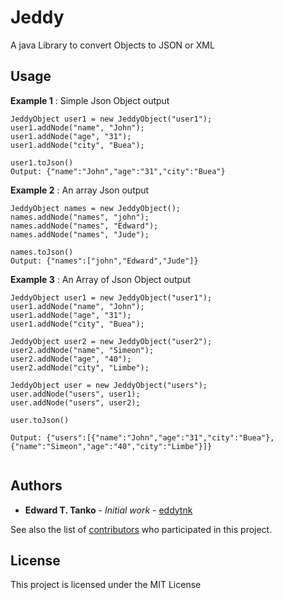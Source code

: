 # Jeddy
A java Library to convert Objects to JSON or XML 

## Usage

**Example 1** : Simple Json Object output

```
JeddyObject user1 = new JeddyObject("user1");
user1.addNode("name", "John");
user1.addNode("age", "31");
user1.addNode("city", "Buea");

user1.toJson()
Output: {"name":"John","age":"31","city":"Buea"}

```

**Example 2** : An array Json output

```
JeddyObject names = new JeddyObject();
names.addNode("names", "john");
names.addNode("names", "Edward");
names.addNode("names", "Jude");

names.toJson()
Output: {"names":["john","Edward","Jude"]}

```

**Example 3** : An Array of Json Object output

```
JeddyObject user1 = new JeddyObject("user1");
user1.addNode("name", "John");
user1.addNode("age", "31");
user1.addNode("city", "Buea");

JeddyObject user2 = new JeddyObject("user2");
user2.addNode("name", "Simeon");
user2.addNode("age", "40");
user2.addNode("city", "Limbe");
		
JeddyObject user = new JeddyObject("users");
user.addNode("users", user1);
user.addNode("users", user2);

user.toJson()

Output: {"users":[{"name":"John","age":"31","city":"Buea"},{"name":"Simeon","age":"40","city":"Limbe"}]}


```


## Authors

* **Edward T. Tanko** - *Initial work* - [eddytnk](https://github.com/eddytnk)

See also the list of [contributors](https://github.com/eddytnk/Jeddy/graphs/contributors) who participated in this project.

## License

This project is licensed under the MIT License 








